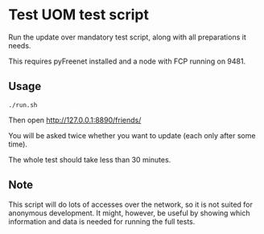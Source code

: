 # Test UOM test script

Run the update over mandatory test script, along with all preparations it needs.

This requires pyFreenet installed and a node with FCP running on 9481.

## Usage

    ./run.sh

Then open http://127.0.0.1:8890/friends/

You will be asked twice whether you want to update (each only after some time).

The whole test should take less than 30 minutes.

## Note

This script will do lots of accesses over the network, so it is not suited for anonymous development. It might, however, be useful by showing which information and data is needed for running the full tests.
